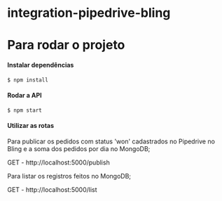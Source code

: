 # integration-pipedrive-bling

# Para rodar o projeto

<h4>Instalar dependências</h4>

```
$ npm install
```

<h4>Rodar a API</h4>

```
$ npm start
```

<h4>Utilizar as rotas</h4>

Para publicar os pedidos com status 'won' cadastrados no Pipedrive no Bling e a soma dos pedidos por dia no MongoDB;

GET - http://localhost:5000/publish

Para listar os registros feitos no MongoDB;

GET - http://localhost:5000/list
